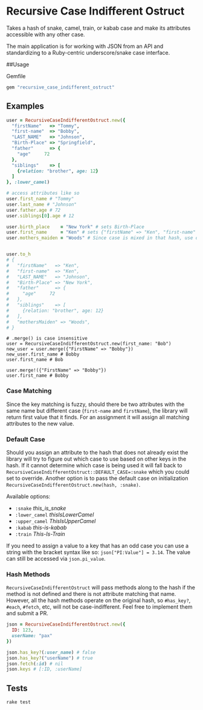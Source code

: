 # Recursive Case Indifferent Ostruct

Takes a hash of snake, camel, train, or kabab case and make its
attributes accessible with any other case.

The main application is for working with JSON from an API and standardizing
to a Ruby-centric underscore/snake case interface.

##Usage

Gemfile

```ruby
gem "recursive_case_indifferent_ostruct"
````


## Examples
```ruby
user = RecursiveCaseIndifferentOstruct.new({
  "firstName"   => "Tommy",
  "first-name"  => "Bobby",
  "LAST_NAME"   => "Johnson",
  "Birth-Place" => "Springfield",
  "father"      => {
    "age"     72
  },
  "siblings"    => [
    {relation: "brother", age: 12}
  ]
}, :lower_camel)

# access attributes like so
user.first_name # "Tommy"
user.last_name # "Johnson"
user.father.age # 72
user.siblings[0].age # 12

user.birth_place    = "New York" # sets Birth-Place
user.first_name     = "Ken" # sets {"firstName" => "Ken", "first-name" => "Ken"}
user.mothers_maiden = "Woods" # Since case is mixed in that hash, use default :lower_camel


user.to_h
# {
#   "firstName"   => "Ken",
#   "first-name"  => "Ken",
#   "LAST_NAME"   => "Johnson",
#   "Birth-Place" => "New York",
#   "father"      => {
#     "age"     72
#   },
#   "siblings"    => [
#     {relation: "brother", age: 12}
#   ],
#   "mothersMaiden" => "Woods",
# }
```


```
# .merge() is case insensitive
user = RecursiveCaseIndifferentOstruct.new(first_name: "Bob")
new_user = user.merge({"FirstName" => "Bobby"})
new_user.first_name # Bobby
user.first_name # Bob

user.merge!({"FirstName" => "Bobby"})
user.first_name # Bobby

```

### Case Matching
Since the key matching is fuzzy, should there be two attributes with
the same name but different case (`first-name` and `firstName`), the
library will return first value that it finds. For an assignment it
will assign all matching attributes to the new value.

### Default Case
Should you assign an attribute to the hash that does not already exist
the library will try to figure out which case to use based on other
keys in the hash. If it cannot determine which case is being used
it will fall back to `RecursiveCaseIndifferentOstruct::DEFAULT_CASE=:snake`
which you could set to override. Another option is to pass the default
case on initialization `RecursiveCaseIndifferentOstruct.new(hash, :snake)`.

Available options:
  * `:snake` *this_is_snake*
  * `:lower_camel` *thisIsLowerCamel*
  * `:upper_camel` *ThisIsUpperCamel*
  * `:kabab` *this-is-kabab*
  * `:train` *This-Is-Train*

If you need to assign a value to a key that has an odd case you can
use a string with the bracket syntax like so: `json["PI:Value"] = 3.14`.
The value can still be accessed via `json.pi_value`.


### Hash Methods
`RecursiveCaseIndifferentOstruct` will pass methods along to the hash
if the method is not defined and there is not attribute matching that
name. However, all the hash methods operate on the original hash, so
`#has_key?`, `#each`, `#fetch`, etc, will not be case-indifferent.
Feel free to implement them and submit a PR.

```ruby
json = RecursiveCaseIndifferentOstruct.new({
  ID: 123,
  userName: "pax"
})

json.has_key?(:user_name) # false
json.has_key?("userName") # true
json.fetch(:id) # nil
json.keys # [:ID, :userName]

```


## Tests
`rake test`


